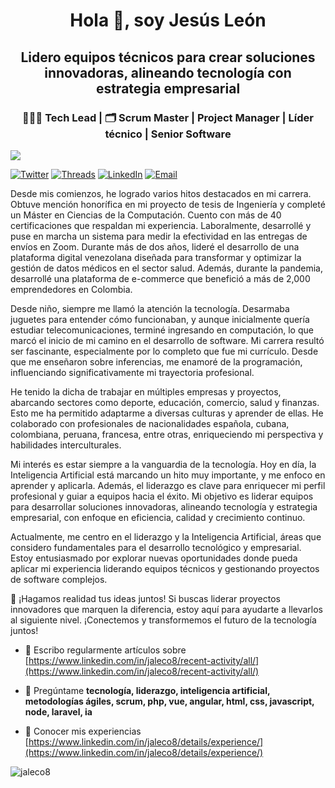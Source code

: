 <h1 align="center">Hola 👋, soy Jesús León</h1>
<h2 align="center">Lidero equipos técnicos para crear soluciones innovadoras, alineando tecnología con estrategia empresarial</h2>
<h3 align="center">🧑🏻‍💻 Tech Lead | 🗂️ Scrum Master | Project Manager | Líder técnico | Senior Software</h3>

![](./images/JALECO-LinkedIn-Banner-v4.jpg)

[![Twitter](https://img.shields.io/badge/Twitter-jaleco8-0F1419?logo=x&labelColor=0F1419&color=1FA5FF)](https://twitter.com/jaleco8) [![Threads](https://img.shields.io/badge/threads-jaleco8-171819?logo=threads&labelColor=171819&color=A4ABB3)](https://www.threads.net/@jaleco8) [![LinkedIn](https://img.shields.io/badge/LinkedIn-jaleco8-0a66c2?logo=linkedIn&labelColor=0a66c2&color=032342)](https://www.linkedin.com/in/jaleco8) [![Email](https://img.shields.io/badge/ing.jesusleon%40gmail.com-Email_Personal-0D0D0D?logo=gmail&labelColor=0D0D0D&color=F21D2F)](mailto:ing.jesusleon@gmail.com)

Desde mis comienzos, he logrado varios hitos destacados en mi carrera. Obtuve mención honorífica en mi proyecto de tesis de Ingeniería y completé un Máster en Ciencias de la Computación. Cuento con más de 40 certificaciones que respaldan mi experiencia. Laboralmente, desarrollé y puse en marcha un sistema para medir la efectividad en las entregas de envíos en Zoom. Durante más de dos años, lideré el desarrollo de una plataforma digital venezolana diseñada para transformar y optimizar la gestión de datos médicos en el sector salud. Además, durante la pandemia, desarrollé una plataforma de e-commerce que benefició a más de 2,000 emprendedores en Colombia.

Desde niño, siempre me llamó la atención la tecnología. Desarmaba juguetes para entender cómo funcionaban, y aunque inicialmente quería estudiar telecomunicaciones, terminé ingresando en computación, lo que marcó el inicio de mi camino en el desarrollo de software. Mi carrera resultó ser fascinante, especialmente por lo completo que fue mi currículo. Desde que me enseñaron sobre inferencias, me enamoré de la programación, influenciando significativamente mi trayectoria profesional.

He tenido la dicha de trabajar en múltiples empresas y proyectos, abarcando sectores como deporte, educación, comercio, salud y finanzas. Esto me ha permitido adaptarme a diversas culturas y aprender de ellas. He colaborado con profesionales de nacionalidades española, cubana, colombiana, peruana, francesa, entre otras, enriqueciendo mi perspectiva y habilidades interculturales.

Mi interés es estar siempre a la vanguardia de la tecnología. Hoy en día, la Inteligencia Artificial está marcando un hito muy importante, y me enfoco en aprender y aplicarla. Además, el liderazgo es clave para enriquecer mi perfil profesional y guiar a equipos hacia el éxito. Mi objetivo es liderar equipos para desarrollar soluciones innovadoras, alineando tecnología y estrategia empresarial, con enfoque en eficiencia, calidad y crecimiento continuo.

Actualmente, me centro en el liderazgo y la Inteligencia Artificial, áreas que considero fundamentales para el desarrollo tecnológico y empresarial. Estoy entusiasmado por explorar nuevas oportunidades donde pueda aplicar mi experiencia liderando equipos técnicos y gestionando proyectos de software complejos.

🚀 ¡Hagamos realidad tus ideas juntos! Si buscas liderar proyectos innovadores que marquen la diferencia, estoy aquí para ayudarte a llevarlos al siguiente nivel. ¡Conectemos y transformemos el futuro de la tecnología juntos!

- 📝 Escribo regularmente artículos sobre [https://www.linkedin.com/in/jaleco8/recent-activity/all/](https://www.linkedin.com/in/jaleco8/recent-activity/all/)

- 💬 Pregúntame **tecnología, liderazgo, inteligencia artificial, metodologías ágiles, scrum, php, vue, angular, html, css, javascript, node, laravel, ia**

- 📄 Conocer mis experiencias [https://www.linkedin.com/in/jaleco8/details/experience/](https://www.linkedin.com/in/jaleco8/details/experience/)

<p><img align="left" src="https://github-readme-stats.vercel.app/api/top-langs?username=jaleco8&show_icons=true&locale=en&layout=compact" alt="jaleco8" /></p>


